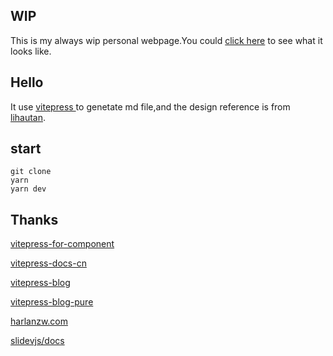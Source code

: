 
## WIP
This is my always wip personal webpage.You could [click here](http://clark-cui.top) to see what it looks like.
## Hello
It use [vitepress ](https://github.com/vuejs/vitepress) to genetate md file,and the design reference is from [lihautan](https://lihautan.com/).
## start
```shell
git clone
yarn 
yarn dev
```


## Thanks
 [vitepress-for-component](https://github.com/dewfall123/vitepress-for-component)
 
 [vitepress-docs-cn](https://github.com/docschina/vitepress-docs-cn)
 
 [vitepress-blog](https://github.com/Moking1997/vitepress-blog)
 
 [vitepress-blog-pure](https://github.com/airene/vitepress-blog-pure)
 
 [harlanzw.com](https://github.com/harlan-zw/harlanzw.com)
 
 [slidevjs/docs](https://github.com/slidevjs/docs)
 
